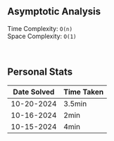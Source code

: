 ## Asymptotic Analysis  
Time Complexity: `O(n)`  
Space Complexity: `O(1)`  

&nbsp;  

## Personal Stats
| Date Solved | Time Taken |
| ----------- | ---------- |
| 10-20-2024 | 3.5min |  
| 10-16-2024 | 2min |  
| 10-15-2024 | 4min |  
